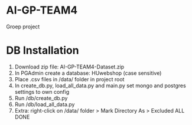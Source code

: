 # AI-GP-TEAM4
Groep project

# DB Installation
1) Download zip file: AI-GP-TEAM4-Dataset.zip
2) In PGAdmin create a database: HUwebshop (case sensitive)
3) Place .csv files in /data/ folder in project root
4) In create_db.py, load_all_data.py and main.py set mongo and postgres settings to own config
5) Run /db/create_db.py
6) Run /db/load_all_data.py
7) Extra: right-click on /data/ folder > Mark Directory As > Excluded
ALL DONE

